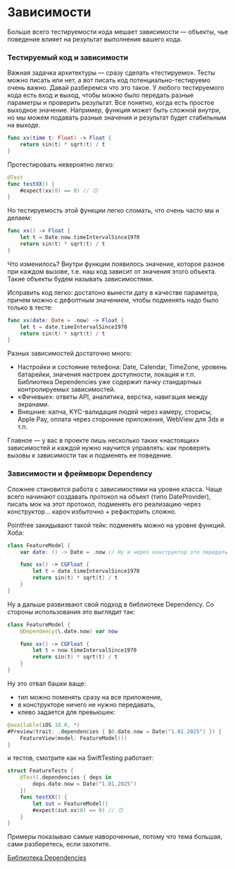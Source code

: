 # Зависимости

Больше всего тестируемости кода мешает зависимости — объекты, чье поведение влияет на результат выполнения вашего кода.

### Тестируемый код и зависимости

Важная задачка архитектуры — сразу сделать «тестируемо». Тесты можно писать или нет, а вот писать код потенциально-тестируемо очень важно. Давай разберемся что это такое.
У любого тестируемого кода есть вход и выход, чтобы можно было передать разные параметры и проверить результат.
Все понятно, когда есть простое выходное значение. Например, функция может быть сложной внутри, но мы можем подавать разные значения и результат будет стабильным на выходе.

```swift
func xx(time t: Float) -> Float {
    return sin(t) * sqrt(t) / t
}
```

Протестировать невероятно легко:
```swift
@Test
func testXX() {
    #expect(xx(0) == 0) // 🙃
}
```

Но тестируемость этой функции легко сломать, что очень часто мы и делаем:
```swift
func xx() -> Float {
    let t = Date.now.timeIntervalSince1970
    return sin(t) * sqrt(t) / t
}
```

Что изменилось? Внутри функции появилось значение, которое разное при каждом вызове, т.е. наш код зависит от значения этого объекта. Такие объекты будем называть зависимостями. 

Исправить код легко: достатоно вынести дату в качестве параметра, причем можно с дефолтным значением, чтобы подменять надо было только в тесте:
```swift
func xx(date: Date = .now) -> Float {
    let t = date.timeIntervalSince1970
    return sin(t) * sqrt(t) / t
}
```

Разных зависимостей достаточно много:
- Настройки и состояние телефона: Date, Calendar, TimeZone, уровень батарейки, значения настроек доступности, локация и т.п. Библиотека Dependencies уже содержит пачку стандартных контролируемых зависимостей. 
- «Фичевые»: ответы API, аналитика, верстка, навигация между экранами.
- Внешние: капча, KYC-валидация людей через камеру, сторисы, Apple Pay, оплата через сторонние приложения, WebView для 3ds и т.п.

Главное — у вас в проекте лишь несколько таких «настоящих» зависимостей и каждой нужно научится управлять: как проверять вызовы к зависимости так и подменять ее поведение.

### Зависимости и фреймворк Dependency

Сложнее становится работа с зависимостями на уровне класса. Чаще всего начинают создавать протокол на объект (типо DateProvider), писать мок на этот протокол, подменять его реализацию через конструктор… кароч избыточно + рефакторить сложно.

Pointfree закидывают такой тейк: подменять можно на уровне функций. Хоба:
```swift
class FeatureModel {
    var date: () -> Date = .now // Ну и через конструктор это передать

    func xx() -> CGFloat {
        let t = date.timeIntervalSince1970
        return sin(t) * sqrt(t) / t
    }
}
```

Ну а дальше развизвают свой подход в библиотеке Dependency. Со стороны использования это выглядит так:

```swift
class FeatureModel {
    @Dependency(\.date.now) var now 

    func xx() -> CGFloat {
        let t = now.timeIntervalSince1970
        return sin(t) * sqrt(t) / t
    }
}
```

Ну это отвал башки ваще: 
- тип можно поменять сразу на все приложение,
- в конструкторе ничего не нужно передавать,
- клево задается для превьюшек:

```swift 
@available(iOS 18.0, *)
#Preview(trait: .dependencies { $0.date.now = Date("1.01.2025") }) {
    FeatureView(model: FeatureModel())
}
```
и тестов, смотрите как на SwiftTesting работает:
```swift
struct FeatureTests {
    @Test(.dependencies { deps in 
        deps.date.now = Date("1.01.2025")
    })
    func testXX() {
        let sut = FeatureModel()
        #expect(sut.xx(0) == 0) // 🙃
    }
}
```
Примеры показываю самые навороченные, потому что тема большая, сами разберетесь, если захотите.

[Библиотека Dependencies](https://github.com/pointfreeco/swift-dependencies)
